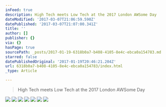 ```yaml
---
inFeed: true
description: High Tech meets Low Tech at the 2017 London AWSome Day
dateModified: '2017-03-07T21:06:59.590Z'
datePublished: '2017-03-07T21:07:00.341Z'
title: ''
author: []
publisher: {}
via: {}
hasPage: true
sourcePath: _posts/2017-01-19-6318b0a7-b408-4105-8e4c-ebca0a154783.md
starred: false
datePublishedOriginal: '2017-01-19T20:46:21.204Z'
url: 6318b0a7-b408-4105-8e4c-ebca0a154783/index.html
_type: Article

---
```

> High Tech meets Low Tech at the 2017 London AWSome Day

![](https://the-grid-user-content.s3-us-west-2.amazonaws.com/be87c946-2e8d-45ee-9096-9794aa93949a.jpg)
![](https://the-grid-user-content.s3-us-west-2.amazonaws.com/fc84edeb-3800-4e98-b173-3eb2a3393460.jpg)
![](https://the-grid-user-content.s3-us-west-2.amazonaws.com/710524f1-bd9b-414c-a1a2-ffab04da49c4.jpg)
![](https://the-grid-user-content.s3-us-west-2.amazonaws.com/633fc91e-8197-4b0e-ba3e-30518c331da5.jpg)
![](https://the-grid-user-content.s3-us-west-2.amazonaws.com/b9829d1f-aaac-4ad3-a101-f337ba77e7f7.jpg)
![](https://the-grid-user-content.s3-us-west-2.amazonaws.com/08dcd581-a0da-4c56-b0df-2bdb3b7d8563.jpg)
![](https://the-grid-user-content.s3-us-west-2.amazonaws.com/00deafb0-b449-4b01-82a5-c6c527c68382.jpg)